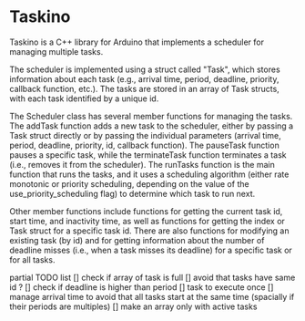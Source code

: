 # Taskino
Taskino is a C++ library for Arduino that implements a scheduler for managing multiple tasks.

The scheduler is implemented using a struct called "Task", which stores information about each task (e.g., arrival time, period, deadline, priority, callback function, etc.). The tasks are stored in an array of Task structs, with each task identified by a unique id.

The Scheduler class has several member functions for managing the tasks. The addTask function adds a new task to the scheduler, either by passing a Task struct directly or by passing the individual parameters (arrival time, period, deadline, priority, id, callback function). The pauseTask function pauses a specific task, while the terminateTask function terminates a task (i.e., removes it from the scheduler). The runTasks function is the main function that runs the tasks, and it uses a scheduling algorithm (either rate monotonic or priority scheduling, depending on the value of the use_priority_scheduling flag) to determine which task to run next.

Other member functions include functions for getting the current task id, start time, and inactivity time, as well as functions for getting the index or Task struct for a specific task id. There are also functions for modifying an existing task (by id) and for getting information about the number of deadline misses (i.e., when a task misses its deadline) for a specific task or for all tasks.

partial TODO list
[] check if array of task is full
[] avoid that tasks have same id ?
[] check if deadline is higher than period
[] task to execute once
[] manage arrival time to avoid that all tasks start at the same time (spacially if their periods are multiples)
[] make an array only with active tasks
